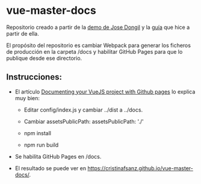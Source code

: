 # vue-master-docs

Repositorio creado a partir de la [demo de Jose Dongil](https://github.com/jdonsan/charla-aprendiendo-vuejs) y la [guía](https://github.com/cristinafsanz/vuejs-primeros-pasos) que hice a partir de ella.

El propósito del repositorio es cambiar Webpack para generar los ficheros de producción en la carpeta /docs y habilitar GitHub Pages para que lo publique desde ese directorio.

## Instrucciones:

- El artículo [Documenting your VueJS project with Github pages](http://blog.toast38coza.me/documenting-your-vuejs-project-with-github-pages/) lo explica muy bien:

	- Editar config/index.js y cambiar ../dist a ../docs.

	- Cambiar assetsPublicPath: assetsPublicPath: './'

	- npm install

	- npm run build

- Se habilita GitHub Pages en /docs.

- El resultado se puede ver en https://cristinafsanz.github.io/vue-master-docs/.
